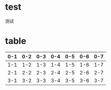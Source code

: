 # test
测试

# table

| 0-1  | 0-2  | 0-3  | 0-4  | 0-5  | 0-6  | 0-7  |
| ---- | ---- | ---- | ---- | ---- | ---- | ---- |
| 1-1  | 1-2  | 1-3  | 1-4  | 1-5  | 1-6  | 1-7  |
| 2-1  | 2-2  | 2-3  | 2-4  | 2-5  | 2-6  | 2-7  |
| 3-1  | 3-2  | 3-3  | 3-4  | 3-5  | 3-6  | 3-7  |

